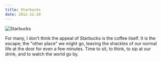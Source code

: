 ```yaml
---
title: Starbucks
date: 2012-12-20
---
```


![Starbucks](https://source.unsplash.com/LuQ2ex5HY3c/1600x900)

For many, I don't think the appeal of Starbucks is the coffee itself. It is the escape; the "other place" we might go, leaving the shackles of our normal life at the door for even a few minutes. Time to sit, to think, to sip at our drink, and to watch the world go by.